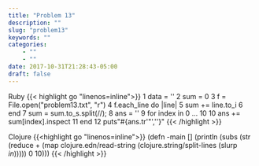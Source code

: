 ```yaml
---
title: "Problem 13"
description: ""
slug: "problem13"
keywords: ""
categories: 
    - ""
    - ""
date: 2017-10-31T21:28:43-05:00
draft: false
---
```

Ruby
{{< highlight go  "linenos=inline">}}
  1 data = ''
  2 sum = 0
  3 f = File.open("problem13.txt", "r")
  4     f.each_line do |line|
  5         sum += line.to_i
  6     end
  7 sum = sum.to_s.split(//);
  8 ans = ''
  9 for index in 0 ... 10
 10     ans += sum[index].inspect
 11 end
 12 puts"#{ans.tr'"',''}"
{{< /highlight >}}

Clojure
{{<highlight go "linenos=inline">}}
(defn -main
  []
  (println (subs (str (reduce + (map clojure.edn/read-string (clojure.string/split-lines (slurp *in*))))) 0 10)))
  {{< /highlight >}}
